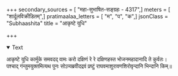 +++
secondary_sources = [ "महा-सुभाषित-सङ्ग्रहः - 4317",]
meters = [ "शार्दूलविक्रीडितम्",]
pratimaalaa_letters = [ "म", "प", "क",]
jsonClass = "Subhaashita"
title = "आकृष्टे युधि"

+++

<details open><summary>Text</summary>

आकृष्टे युधि कार्मुके समवदद् वामः करो दक्षिणं रे रे दक्षिणहस्त भोजनमहादानादि ते कुर्वतः।  
पश्चाद् गंन्तुमयुक्तमित्यथ पुनः सोऽप्यब्रवीदद्रवं प्रष्टुं राघवमाशुरावणशिरोवृन्दानि भिन्दानि किम्॥
</details>
